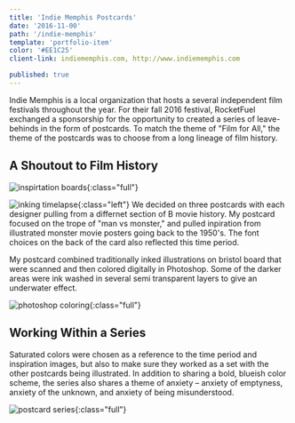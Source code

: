 ```yaml
---
title: 'Indie Memphis Postcards'
date: '2016-11-00'
path: '/indie-memphis'
template: 'portfolio-item'
color: '#EE1C25'
client-link: indiememphis.com, http://www.indiememphis.com

published: true
---
```


Indie Memphis is a local organization that hosts a several independent film festivals throughout the year. For their fall 2016 festival, RocketFuel exchanged a sponsorship for the opportunity to created a series of leave-behinds in the form of postcards. To match the theme of "Film for All," the theme of the postcards was to choose from a long lineage of film history.

## A Shoutout to Film History

![inspirtation boards](/assets/images/portfolio/indie-memphis-postcards/mood-board.jpg){:class="full"}

![inking timelapse](/assets/images/portfolio/indie-memphis-postcards/inking.gif){:class="left"}
We decided on three postcards with each designer pulling from a differnet section of B movie history. My postcard focused on the trope of "man vs monster," and pulled inpiration from illustrated monster movie posters going back to the 1950's. The font choices on the back of the card also reflected this time period.

My postcard combined traditionally inked illustrations on bristol board that were scanned and then colored digitally in Photoshop. Some of the darker areas were ink washed in several semi transparent layers to give an underwater effect.

![photoshop coloring](/assets/images/portfolio/indie-memphis-postcards/coloring.gif){:class="full"}

## Working Within a Series

Saturated colors were chosen as a reference to the time period and inspiration images, but also to make sure they worked as a set with the other postcards being illustrated. In addition to sharing a bold, blueish color scheme, the series also shares a theme of anxiety – anxiety of emptyness, anxiety of the unknown, and anxiety of being misunderstood.

![postcard series](/assets/images/portfolio/indie-memphis-postcards/postcard-series.png){:class="full"}

